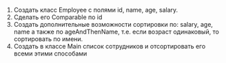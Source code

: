  1. Создать класс Employee c полями id, name, age, salary.
 2. Сделать его Comparable по id
 3. Создать дополнительные возможности сортировки по: salary, age, name  а также по
     ageAndThenName, т.е. если возраст одинаковый, то сортировать по имени.
 4. Создать в классе Main список сотрудников и отсортировать его всеми этими способами